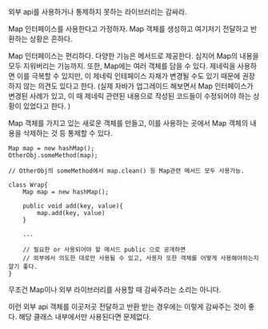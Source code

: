 외부 api를 사용하거나 통제하지 못하는 라이브러리는 감싸라.

Map 인터페이스를 사용한다고 가정하자. Map 객체를 생성하고 여기저기 전달하고 반환하는 상황은 흔하다. 

Map 인터페이스는 편리하다. 다양한 기능은 메서드로 제공한다. 심지어 Map의 내용을 모두 지워버리는 기능까지. 또한, Map에는 여러 객체를 담을 수 있다. 제네릭을 사용하면 이를 극복할 수 있지만, 이 제네릭 인테페이스 자체가 변경될 수도 있기 때문에 권장하지 않는 의견도 있다고 한다. (실제 자바가 업그레이드 해보면서 Map 인터페이스가 변경된 사례가 있고, 이 때 제네릭 관련된 내용으로 작성된 코드들이 수정되어야 하는 상황이 있었다고 한다. )

Map 객체를 가지고 있는 새로운 객체를 만들고, 이를 사용하는 곳에서 Map 객체의 내용을 삭제하는 것 등 통제할 수 있다. 

    Map map = new hashMap();
    OtherObj.someMethod(map);
    
    // OtherObj의 someMethod에서 map.clean() 등 Map관련 메서드 모두 사용가능.

    class Wrap{
    	Map map = new hashMap();
    
    	public void add(key, value){
    		map.add(key, value)
    	}
    
    	...
    	
    	// 필요한 or 사용되어야 할 메서드 public 으로 공개하면
    	// 외부에서 의도한 대로만 사용될 수 있고, 사용자 또한 객체를 어떻게 사용해야하는지 알기 좋다.
    }

무조건 Map이나 외부 라이브러리를 사용할 때 감싸주라는 소리는 아니다.

이런 외부 api 객체를 이곳저곳 전달하고 반환 받는 경우에는 이렇게 감싸주는 것이 좋다. 해당 클래스 내부에서만 사용된다면 문제없다.
